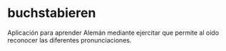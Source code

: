 # buchstabieren
Aplicación para aprender Alemán mediante ejercitar que permite al oído reconocer las diferentes pronunciaciones.  
